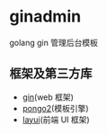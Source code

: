 # ginadmin
golang gin 管理后台模板

## 框架及第三方库
* [gin](https://github.com/gin-gonic/gin)(web 框架)
* [pongo2](https://github.com/flosch/pongo2)(模板引擎)
* [layui](https://www.layui.com/)(前端 UI 框架)
